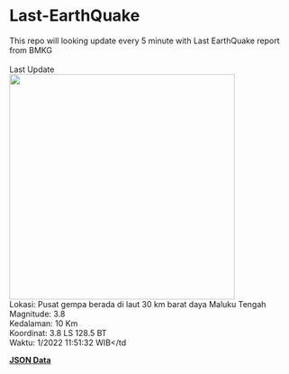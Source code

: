 # Last-EarthQuake
This repo will looking update every 5 minute with Last EarthQuake report from BMKG
<br>
<br>
Last Update
<br>
<img src="https://ews.bmkg.go.id/TEWS/data/20221124115132.mmi.jpg" width="400"/>
<br>
Lokasi: Pusat gempa berada di laut 30 km barat daya Maluku Tengah <br>
Magnitude: 3.8 <br>
Kedalaman: 10 Km <br>
Koordinat: 3.8 LS 128.5 BT <br>
Waktu: 1/2022 11:51:32 WIB</td <br>

<a href="./data/data.json">**JSON Data**</a>
